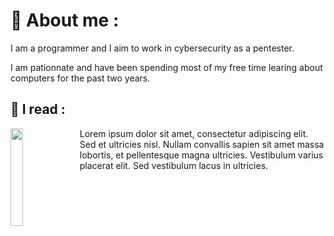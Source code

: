 # 🛜 About me :

I am a programmer and I aim to work in cybersecurity as a pentester.

I am pationnate and have been spending most of my free time learing about computers for the past two years.

## 📕 I read :

<!-- Float the image to the left -->
<img src="https://m.media-amazon.com/images/I/91LMg3sFl1L._AC_UF1000,1000_QL80_.jpg" width="20%" height="20%" style="float: left; margin-right: 10px;">

<!-- Place text next to the floated image -->
Lorem ipsum dolor sit amet, consectetur adipiscing elit. Sed et ultricies nisl. Nullam convallis sapien sit amet massa lobortis, et pellentesque magna ultricies. Vestibulum varius placerat elit. Sed vestibulum lacus in ultricies.

<!-- Clear the float -->
<div style="clear: both;"></div>
